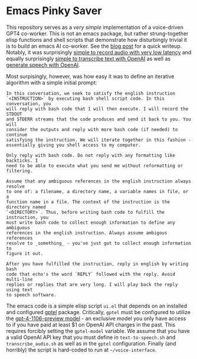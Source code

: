 # Emacs Pinky Saver

This repository serves as a _very simple_ implementation of a voice-driven
GPT4 co-worker. This is not an emacs package, but rather strung-together elisp
functions and shell scripts that demonstrate how disturbingly trivial it is to
build an emacs AI co-worker. See the [blog
post](https://arrayfire.com/blog/talk-to-emacs-with-a-gpt4-co-worker/) for a
quick writeup. Notably, it was surprisingly [simple to record audio with very
low
latency](https://github.com/pv-pterab-s/emacs-pinky-saver/blob/main/start_recording.sh)
and equally surprisingly [simple to transcribe text with
OpenAI](https://github.com/pv-pterab-s/emacs-pinky-saver/blob/main/transcribe_audio.sh)
as well as [generate speech with
OpenAI](https://github.com/pv-pterab-s/emacs-pinky-saver/blob/main/text-to-speech.sh).

Most surpisingly, however, was how easy it was to define an iterative
algorithm with a simple initial prompt:

    In this conversation, we seek to satisfy the english instruction
    `<INSTRUCTION>` by executing bash shell script code. In this conversation, you
    will reply with bash code that I will then execute. I will record the STDOUT
    and STDERR streams that the code produces and send it back to you. You will
    consider the outputs and reply with more bash code (if needed) to continue
    satisfying the instruction. We will iterate together in this fashion -
    essentially giving you shell access to my computer.

    Only reply with bash code. Do not reply with any formatting like backticks. I
    need to be able to execute what you send me without reformatting or filtering.

    Assume that any ambiguous references in the english instruction always resolve
    to one of: a filename, a directory name, a variable names in file, or a
    function name in a file. The context of the instruction is the directory named
    `<DIRECTORY>`. Thus, before writing bash code to fulfill the instruction, you
    must write bash code to collect enough information to define any ambiguous
    references in the english instruction. Always assume ambigous references
    resolve to _something_ - you've just got to collect enough information to
    figure it out.

    After you have fulfilled the instruction, reply in english by writing bash
    code that echo's the word `REPLY` followed with the reply. Avoid multi-line
    replies or replies that are very long. I will play back the reply using text
    to speech software.

The emacs code is a simple elisp script `ui.el` that depends on an installed
and configured [gptel](https://github.com/karthink/gptel) package. Critically,
`gptel` must be configured to utilize the [gpt-4-1106-preview
model](https://platform.openai.com/docs/models/gpt-4-and-gpt-4-turbo) - an
exclusive model you only have access to if you have paid at least $1 on OpenAI
API charges in the past. This requires forcibly setting the `gptel-model`
variable. We assume that you have a valid OpenAI API key that you must define
in `text-to-speech.sh` and `transcribe_audio.sh` as well as in the `gptel`
configuration. Finally (and horribly) the script is hard-coded to run at
`~/voice-interface`.
